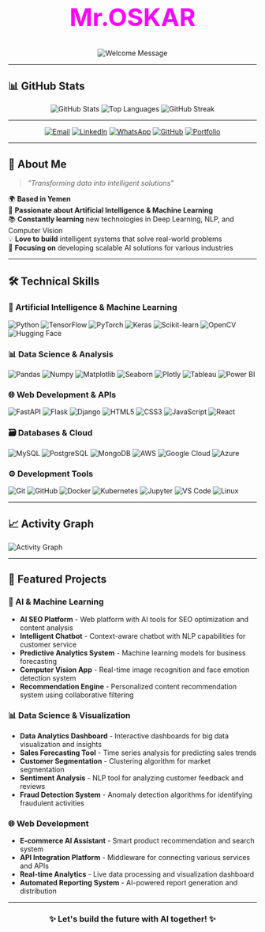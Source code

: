 <!-- Animated Header Section -->
<div align ="center " style="font-size:50; color:#FF00FF;">
<h1 style="font-size:50; color:#FF00FF;">Mr.OSKAR </h1>
</div>
<div align="center">
  


![Welcome Message](https://readme-typing-svg.demolab.com?font=Fira+Code&size=30&duration=3000&pause=1000&color=888E&repeat=false&width=500&height=40&lines=Welcome+to+my+GitHub+Profile!;AI+Engineer;Machine+Learning+Expert;Data+Science+Enthusiast)

</div>

---
## 📊 GitHub Stats

<div align="center">

![GitHub Stats](https://github-readme-stats.vercel.app/api?username=mr-oskar&show_icons=true&theme=radical&hide_border=true&bg_color=0d1117&title_color=FF00FF&text_color=ffffff&icon_color=FF00FF&include_all_commits=true)
![Top Languages](https://github-readme-stats.vercel.app/api/top-langs/?username=mr-oskar&layout=compact&theme=radical&hide_border=true&bg_color=0d1117&title_color=FF00FF&text_color=ffffff)
![GitHub Streak](https://github-readme-streak-stats.herokuapp.com/?user=mr-oskar&theme=radical&hide_border=true&background=0d1117&stroke=FF00FF&ring=FF00FF&fire=FF00FF&currStreakLabel=FF00FF)

</div>

---

<!-- Contact Section -->
<div align="center">

[![Email](https://img.shields.io/badge/Email-Contact%20Me-D14836?style=for-the-badge&logo=gmail&logoColor=white)](mailto:oskar1python@gmail.com)
[![LinkedIn](https://img.shields.io/badge/LinkedIn-Connect-0A66C2?style=for-the-badge&logo=linkedin&logoColor=white)](https://www.linkedin.com/in/abdulrazzaq-al-surabi-783579304/)
[![WhatsApp](https://img.shields.io/badge/WhatsApp-Chat-25D366?style=for-the-badge&logo=whatsapp&logoColor=white)](https://wa.me/967773957426)
[![GitHub](https://img.shields.io/badge/GitHub-Follow-181717?style=for-the-badge&logo=github&logoColor=white)](https://github.com/mr-oskar)
[![Portfolio](https://img.shields.io/badge/Portfolio-Visit-FF7130?style=for-the-badge&logo=google-chrome&logoColor=white)](https://your-portfolio-link.com)

</div>

---

## 📌 About Me

> *"Transforming data into intelligent solutions"*

🌍 **Based in Yemen**  
🚀 **Passionate about Artificial Intelligence & Machine Learning**  
📚 **Constantly learning** new technologies in Deep Learning, NLP, and Computer Vision  
💡 **Love to build** intelligent systems that solve real-world problems  
🎯 **Focusing on** developing scalable AI solutions for various industries

---

## 🛠️ Technical Skills

### 🤖 Artificial Intelligence & Machine Learning
<p>
  <img src="https://img.shields.io/badge/Python-3776AB?style=for-the-badge&logo=python&logoColor=white" alt="Python">
  <img src="https://img.shields.io/badge/TensorFlow-FF6F00?style=for-the-badge&logo=tensorflow&logoColor=white" alt="TensorFlow">
  <img src="https://img.shields.io/badge/PyTorch-EE4C2C?style=for-the-badge&logo=pytorch&logoColor=white" alt="PyTorch">
  <img src="https://img.shields.io/badge/Keras-D00000?style=for-the-badge&logo=keras&logoColor=white" alt="Keras">
  <img src="https://img.shields.io/badge/Scikit--learn-F7931E?style=for-the-badge&logo=scikit-learn&logoColor=white" alt="Scikit-learn">
  <img src="https://img.shields.io/badge/OpenCV-5C3EE8?style=for-the-badge&logo=opencv&logoColor=white" alt="OpenCV">
  <img src="https://img.shields.io/badge/Hugging%20Face-FFD21E?style=for-the-badge&logo=huggingface&logoColor=black" alt="Hugging Face">
</p>

### 📊 Data Science & Analysis
<p>
  <img src="https://img.shields.io/badge/Pandas-150458?style=for-the-badge&logo=pandas&logoColor=white" alt="Pandas">
  <img src="https://img.shields.io/badge/Numpy-013243?style=for-the-badge&logo=numpy&logoColor=white" alt="Numpy">
  <img src="https://img.shields.io/badge/Matplotlib-11557c?style=for-the-badge&logo=plotly&logoColor=white" alt="Matplotlib">
  <img src="https://img.shields.io/badge/Seaborn-2E4C6D?style=for-the-badge&logo=python&logoColor=white" alt="Seaborn">
  <img src="https://img.shields.io/badge/Plotly-3F4F75?style=for-the-badge&logo=plotly&logoColor=white" alt="Plotly">
  <img src="https://img.shields.io/badge/Tableau-E97627?style=for-the-badge&logo=tableau&logoColor=white" alt="Tableau">
  <img src="https://img.shields.io/badge/PowerBI-F2C811?style=for-the-badge&logo=powerbi&logoColor=black" alt="Power BI">
</p>

### 🌐 Web Development & APIs
<p>
  <img src="https://img.shields.io/badge/FastAPI-009688?style=for-the-badge&logo=fastapi&logoColor=white" alt="FastAPI">
  <img src="https://img.shields.io/badge/Flask-000000?style=for-the-badge&logo=flask&logoColor=white" alt="Flask">
  <img src="https://img.shields.io/badge/Django-092E20?style=for-the-badge&logo=django&logoColor=white" alt="Django">
  <img src="https://img.shields.io/badge/HTML5-E34F26?style=for-the-badge&logo=html5&logoColor=white" alt="HTML5">
  <img src="https://img.shields.io/badge/CSS3-1572B6?style=for-the-badge&logo=css3&logoColor=white" alt="CSS3">
  <img src="https://img.shields.io/badge/JavaScript-F7DF1E?style=for-the-badge&logo=javascript&logoColor=black" alt="JavaScript">
  <img src="https://img.shields.io/badge/React-61DAFB?style=for-the-badge&logo=react&logoColor=black" alt="React">
</p>

### 🗃️ Databases & Cloud
<p>
  <img src="https://img.shields.io/badge/MySQL-4479A1?style=for-the-badge&logo=mysql&logoColor=white" alt="MySQL">
  <img src="https://img.shields.io/badge/PostgreSQL-4169E1?style=for-the-badge&logo=postgresql&logoColor=white" alt="PostgreSQL">
  <img src="https://img.shields.io/badge/MongoDB-47A248?style=for-the-badge&logo=mongodb&logoColor=white" alt="MongoDB">
  <img src="https://img.shields.io/badge/Amazon_AWS-FF9900?style=for-the-badge&logo=amazonaws&logoColor=white" alt="AWS">
  <img src="https://img.shields.io/badge/Google_Cloud-4285F4?style=for-the-badge&logo=google-cloud&logoColor=white" alt="Google Cloud">
  <img src="https://img.shields.io/badge/Microsoft_Azure-0089D6?style=for-the-badge&logo=microsoft-azure&logoColor=white" alt="Azure">
</p>

### ⚙️ Development Tools
<p>
  <img src="https://img.shields.io/badge/Git-F05032?style=for-the-badge&logo=git&logoColor=white" alt="Git">
  <img src="https://img.shields.io/badge/GitHub-181717?style=for-the-badge&logo=github&logoColor=white" alt="GitHub">
  <img src="https://img.shields.io/badge/Docker-2496ED?style=for-the-badge&logo=docker&logoColor=white" alt="Docker">
  <img src="https://img.shields.io/badge/Kubernetes-326CE5?style=for-the-badge&logo=kubernetes&logoColor=white" alt="Kubernetes">
  <img src="https://img.shields.io/badge/Jupyter-F37626?style=for-the-badge&logo=jupyter&logoColor=white" alt="Jupyter">
  <img src="https://img.shields.io/badge/VS_Code-007ACC?style=for-the-badge&logo=visual-studio-code&logoColor=white" alt="VS Code">
  <img src="https://img.shields.io/badge/Linux-FCC624?style=for-the-badge&logo=linux&logoColor=black" alt="Linux">
</p>

---


## 📈 Activity Graph

![Activity Graph](https://github-readme-activity-graph.vercel.app/graph?username=oskar-77&theme=react-dark&bg_color=0d1117&hide_border=true&color=FF00FF&line=FF00FF&point=FFFFFF)

---


## 🚀 Featured Projects

### 🤖 AI & Machine Learning
- **AI SEO Platform** - Web platform with AI tools for SEO optimization and content analysis
- **Intelligent Chatbot** - Context-aware chatbot with NLP capabilities for customer service
- **Predictive Analytics System** - Machine learning models for business forecasting
- **Computer Vision App** - Real-time image recognition and face emotion detection system
- **Recommendation Engine** - Personalized content recommendation system using collaborative filtering

### 📊 Data Science & Visualization
- **Data Analytics Dashboard** - Interactive dashboards for big data visualization and insights
- **Sales Forecasting Tool** - Time series analysis for predicting sales trends
- **Customer Segmentation** - Clustering algorithm for market segmentation
- **Sentiment Analysis** - NLP tool for analyzing customer feedback and reviews
- **Fraud Detection System** - Anomaly detection algorithms for identifying fraudulent activities

### 🌐 Web Development
- **E-commerce AI Assistant** - Smart product recommendation and search system
- **API Integration Platform** - Middleware for connecting various services and APIs
- **Real-time Analytics** - Live data processing and visualization dashboard
- **Automated Reporting System** - AI-powered report generation and distribution

---


<div align="center">

### ✨ Let's build the future with AI together! ✨



</div>
